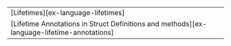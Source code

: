 ||
|--------|
| [Lifetimes][ex-language-lifetimes] |
| [Lifetime Annotations in Struct Definitions and methods][ex-language-lifetime-annotations] |
